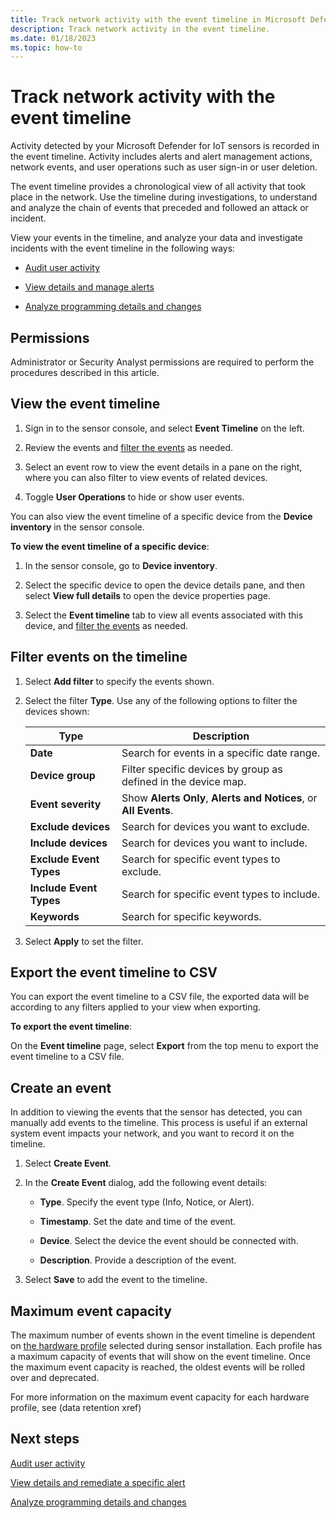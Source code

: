 ```yaml
---
title: Track network activity with the event timeline in Microsoft Defender for IoT
description: Track network activity in the event timeline.
ms.date: 01/18/2023
ms.topic: how-to
---
```


# Track network activity with the event timeline

Activity detected by your Microsoft Defender for IoT sensors is recorded in the event timeline. Activity includes alerts and alert management actions, network events, and user operations such as user sign-in or user deletion.

The event timeline provides a chronological view of all activity that took place in the network. Use the timeline during investigations, to understand and analyze the chain of events that preceded and followed an attack or incident.

View your events in the timeline, and analyze your data and investigate incidents with the event timeline in the following ways:

- [Audit user activity](track-user-activity.md)

- [View details and manage alerts](how-to-view-alerts.md#view-details-and-remediate-a-specific-alert)

- [Analyze programming details and changes](how-to-analyze-programming-details-changes.md)

## Permissions

Administrator or Security Analyst permissions are required to perform the procedures described in this article.

## View the event timeline

1. Sign in to the sensor console, and select **Event Timeline** on the left.

1. Review the events and [filter the events](#filter-events-on-the-timeline) as needed.

1. Select an event row to view the event details in a pane on the right, where you can also filter to view events of related devices.

1. Toggle **User Operations** to hide or show user events.

You can also view the event timeline of a specific device from the **Device inventory** in the sensor console.

**To view the event timeline of a specific device**:

1. In the sensor console, go to **Device inventory**.

1. Select the specific device to open the device details pane, and then select **View full details** to open the device properties page.

1. Select the **Event timeline** tab to view all events associated with this device, and [filter the events](#filter-events-on-the-timeline) as needed.

## Filter events on the timeline

1. Select **Add filter** to specify the events shown.

1. Select the filter **Type**. Use any of the following options to filter the devices shown:

    |Type|Description|
    |---|---|
    |**Date**|Search for events in a specific date range.|
    |**Device group**|Filter specific devices by group as defined in the device map.|
    |**Event severity**|Show **Alerts Only**, **Alerts and Notices**, or **All Events**.|
    |**Exclude devices**|Search for devices you want to exclude.|
    |**Include devices**|Search for devices you want to include.|
    |**Exclude Event Types**|Search for specific event types to exclude.|
    |**Include Event Types**|Search for specific event types to include.|
    |**Keywords**|Search for specific keywords.|

1. Select **Apply** to set the filter.

## Export the event timeline to CSV

You can export the event timeline to a CSV file, the exported data will be according to any filters applied to your view when exporting.

**To export the event timeline**:

On the **Event timeline** page, select **Export** from the top menu to export the event timeline to a CSV file.
 
## Create an event

In addition to viewing the events that the sensor has detected, you can manually add events to the timeline. This process is useful if an external system event impacts your network, and you want to record it on the timeline.

1. Select **Create Event**.

1. In the **Create Event** dialog, add the following event details:
    
    - **Type**. Specify the event type (Info, Notice, or Alert).
    
    - **Timestamp**. Set the date and time of the event.
    
    - **Device**. Select the device the event should be connected with.
    
    - **Description**. Provide a description of the event.

1. Select **Save** to add the event to the timeline.

## Maximum event capacity

The maximum number of events shown in the event timeline is dependent on [the hardware profile](ot-appliance-sizing.md) selected during sensor installation.
Each profile has a maximum capacity of events that will show on the event timeline. Once the maximum event capacity is reached, the oldest events will be rolled over and deprecated.

For more information on the maximum event capacity for each hardware profile, see (data retention xref)

## Next steps

[Audit user activity](track-user-activity.md)

[View details and remediate a specific alert](how-to-view-alerts.md#view-details-and-remediate-a-specific-alert)

[Analyze programming details and changes](how-to-analyze-programming-details-changes.md)